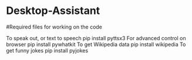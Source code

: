 # Desktop-Assistant

#Required files for working on the code

To speak out, or text to speech pip install pyttsx3
For advanced control on browser pip install pywhatkit
To get Wikipedia data pip install wikipedia
To get funny jokes pip install pyjokes
